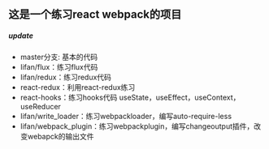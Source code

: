 ## 这是一个练习react webpack的项目

##### update

- master分支: 基本的代码
- lifan/flux：练习flux代码
- lifan/redux：练习redux代码
- react-redux：利用react-redux练习
- react-hooks：练习hooks代码 useState，useEffect，useContext，useReducer
- lifan/write_loader：练习webpackloader，编写auto-require-less
- lifan/webpack_plugin：练习webpackplugin，编写changeoutput插件，改变webapck的输出文件
